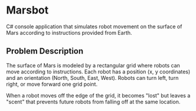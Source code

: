 # Marsbot

C# console application that simulates robot movement on the surface of Mars according to instructions provided from Earth.

## Problem Description

The surface of Mars is modeled by a rectangular grid where robots can move according to instructions. Each robot has a position (x, y coordinates) and an orientation (North, South, East, West). Robots can turn left, turn right, or move forward one grid point.

When a robot moves off the edge of the grid, it becomes "lost" but leaves a "scent" that prevents future robots from falling off at the same location.
